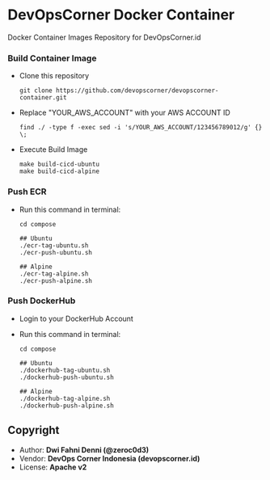 # DevOpsCorner Docker Container

Docker Container Images Repository for DevOpsCorner.id

### Build Container Image

- Clone this repository

  ```
  git clone https://github.com/devopscorner/devopscorner-container.git
  ```

- Replace "YOUR_AWS_ACCOUNT" with your AWS ACCOUNT ID

  ```
  find ./ -type f -exec sed -i 's/YOUR_AWS_ACCOUNT/123456789012/g' {} \;
  ```

- Execute Build Image

  ```
  make build-cicd-ubuntu
  make build-cicd-alpine
  ```

### Push ECR

- Run this command in terminal:

  ```
  cd compose

  ## Ubuntu
  ./ecr-tag-ubuntu.sh
  ./ecr-push-ubuntu.sh

  ## Alpine
  ./ecr-tag-alpine.sh
  ./ecr-push-alpine.sh
  ```

### Push DockerHub

- Login to your DockerHub Account
- Run this command in terminal:

  ```
  cd compose

  ## Ubuntu
  ./dockerhub-tag-ubuntu.sh
  ./dockerhub-push-ubuntu.sh

  ## Alpine
  ./dockerhub-tag-alpine.sh
  ./dockerhub-push-alpine.sh
  ```

## Copyright

- Author: **Dwi Fahni Denni (@zeroc0d3)**
- Vendor: **DevOps Corner Indonesia (devopscorner.id)**
- License: **Apache v2**
